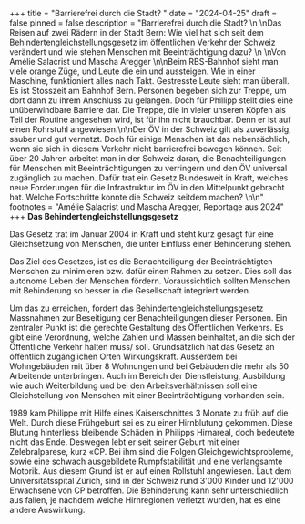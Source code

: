 +++
title = "Barrierefrei durch die Stadt? "
date = "2024-04-25"
draft = false
pinned = false
description = "Barrierefrei durch die Stadt? \n \nDas Reisen auf zwei Rädern in der Stadt Bern: Wie viel hat sich seit dem Behindertengleichstellungsgesetz im öffentlichen Verkehr der Schweiz verändert und wie stehen Menschen mit Beeinträchtigung dazu?  \n \nVon Amélie Salacrist und Mascha Aregger \n\nBeim RBS-Bahnhof sieht man viele orange Züge, und Leute die ein und aussteigen. Wie in einer Maschine, funktioniert alles nach Takt. Gestresste Leute sieht man überall. Es ist Stosszeit am Bahnhof Bern. Personen begeben sich zur Treppe, um dort dann zu ihrem Anschluss zu gelangen. Doch für Phillipp stellt dies eine unüberwindbare Barriere dar. Die Treppe, die in vieler unseren Köpfen als Teil der Routine angesehen wird, ist für ihn nicht brauchbar. Denn er ist auf einen Rohrstuhl angewiesen.\n\nDer ÖV in der Schweiz gilt als zuverlässig, sauber und gut vernetzt. Doch für einige Menschen ist das nebensächlich, wenn sie sich in diesem Verkehr nicht barrierefrei bewegen können. Seit über 20 Jahren arbeitet man in der Schweiz daran, die Benachteiligungen für Menschen mit Beeinträchtigungen zu verringern und den ÖV universal zugänglich zu machen. Dafür trat ein Gesetz Bundesweit in Kraft, welches neue Forderungen für die Infrastruktur im ÖV in den Mittelpunkt gebracht hat. Welche Fortschritte konnte die Schweiz seitdem machen? \n\n"
footnotes = "Amélie Salacrist und Mascha Aregger, Reportage aus 2024"
+++
**Das Behindertengleichstellungsgesetz**

Das Gesetz trat im Januar 2004 in Kraft und steht kurz gesagt für eine Gleichsetzung von Menschen, die unter Einfluss einer Behinderung stehen. 

Das Ziel des Gesetzes, ist es die Benachteiligung der Beeinträchtigten Menschen zu minimieren bzw. dafür einen Rahmen zu setzen. Dies soll das autonome Leben der Menschen fördern. Voraussichtlich sollten Menschen mit Behinderung so besser in die Gesellschaft integriert werden.  

Um das zu erreichen, fordert das Behindertengleichstellungsgesetz Massnahmen zur Beseitigung der Benachteiligungen dieser Personen. Ein zentraler Punkt ist die gerechte Gestaltung des Öffentlichen Verkehrs. Es gibt eine Verordnung, welche Zahlen und Massen beinhaltet, an die sich der Öffentliche Verkehr halten muss/ soll. Grundsätzlich hat das Gesetz an öffentlich zugänglichen Orten Wirkungskraft. Ausserdem bei Wohngebäuden mit über 8 Wohnungen und bei Gebäuden die mehr als 50 Arbeitende unterbringen. Auch im Bereich der Dienstleistung, Ausbildung wie auch Weiterbildung und bei den Arbeitsverhältnissen soll eine Gleichstellung von Menschen mit einer Beeinträchtigung vorhanden sein.



1989 kam Philippe mit Hilfe eines Kaiserschnittes 3 Monate zu früh auf die Welt. Durch diese Frühgeburt sei es zu einer Hirnblutung gekommen. Diese Blutung hinterliess bleibende Schäden in Philipps Hirnareal, doch bedeutete nicht das Ende. Deswegen lebt er seit seiner Geburt mit einer Zelebralparese, kurz «CP. Bei ihm sind die Folgen Gleichgewichtsprobleme, sowie eine schwach ausgebildete Rumpfstabilität und eine verlangsamte Motorik. Aus diesem Grund ist er auf einen Rollstuhl angewiesen. Laut dem Universitätsspital Zürich, sind in der Schweiz rund 3'000 Kinder und 12'000 Erwachsene von CP betroffen. Die Behinderung kann sehr unterschiedlich aus fallen, je nachdem welche Hirnregionen verletzt wurden, hat es eine andere Auswirkung.